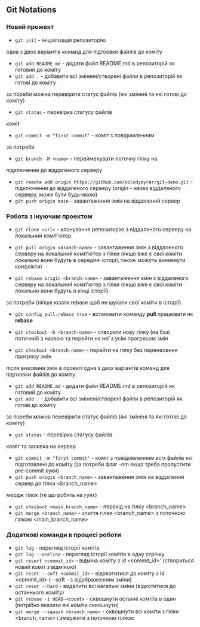 ## Git Notations

### Новий прожект
- `git init` - ініціалізація репозиторію

одна з двох варіантів команд для підгоовки файлів до коміту
- `git add README.md` - додати файл README.md в репозиторій як готовий до коміту
- `git add .` - добавити всі змінені/створені файли в репозиторій як готові до коміту

за пореби можна перевірити статус файлів (які змінені та які готові до коміту)
- `git status` - перевірка статусу файлів

коміт
- `git commit -m "first commit"` - коміт з повідомленням

за потреби
- `git branch -M <name>` - перейменувати поточну гілку на <name>

підключення до віддаленого серверу
- `git remote add origin https://github.com/VolodymyrAr/git-demo.git` - підключення до віддаленого серверу (origin - назва віддаленого серверу, може бути будь-якою)
- `git push origin main` - завантаження змін на віддалений сервер


### Робота з інуючим проектом
- `git clone <url>` - клонування репозиторію з віддаленого серверу на локальний комп'ютер
- `git pull origin <branch-name>` - завантаження змін з віддаленого серверу на локальний комп'ютер з гілки <branch-name>
  (якщо вже є свої коміти локально вони будуть в середині історії, також можуть виникнути конфлікти)

- `git rebase origin <branch-name>` - завантаження змін з віддаленого серверу на локальний комп'ютер з гілки <branch-name>
  (якщо вже є свої коміти локально вони будуть в кінці історії)

за потреби (ліпше юзати rebase щоб не шукати свої коміти в історії) 
- `git config pull.rebase true` - встановити команду **pull** працювати як **rebase**

- `git checkout -b <branch-name>` - створити нову гілку (на базі поточної) з назвою <branch-name> та перейти на неї з усім прогресом змін
- `git checkout <branch-name>` - перейти на гілку <branch-name> без перенесення прогресу змін

після внесення змін в проекті
одна з двох варіантів команд для підгоовки файлів до коміту
- `git add README.md` - додати файл README.md в репозиторій як готовий до коміту
- `git add .` - добавити всі змінені/створені файли в репозиторій як готові до коміту

за пореби можна перевірити статус файлів (які змінені та які готові до коміту)
- `git status` - перевірка статусу файлів

коміт та заливка на сервер
- `git commit -m "first commit"` - коміт з повідомленням всіх файлів які підготовлені до коміту (за потреби флаг -nm якщо треба пропустити pre-commit хуки)
- `git push origin <branch_name>` - завантаження змін на віддалений сервер до гілки <branch_name>

мердж гілок (те що робить на гуях)
- `git checkout <main_branch_name>` - перехід на гілку <branch_name>
- `git merge <branch_name>` - злиття гілки <branch_name> з поточною гілкою <main_branch_name>


### Додаткові команди в процесі роботи
- `git log` - перегляд історії комітів
- `git log --oneline` - перегляд історії комітів в одну стрічку
- `git revert <commit_id>` - відміна коміту з id <commit_id>' (створиться новий коміт з відміною)
- `git reset --soft <commit_id>` - відокотитися до коміту з id <commit_id> (--soft - з відображенням зміни)
- `git reset --hard` - видалити всі нагальні зміни (відкотитися до останнього коміту)
- `git rebase -i HEAD~<count>` - сквошнути останні <count> комітів в один (потрібно вказати які коміти сквошнути)
- `git merge --squash <branch_name>` - сквошнути всі коміти з гілки <branch_name> і змержити з поточною гілкою
